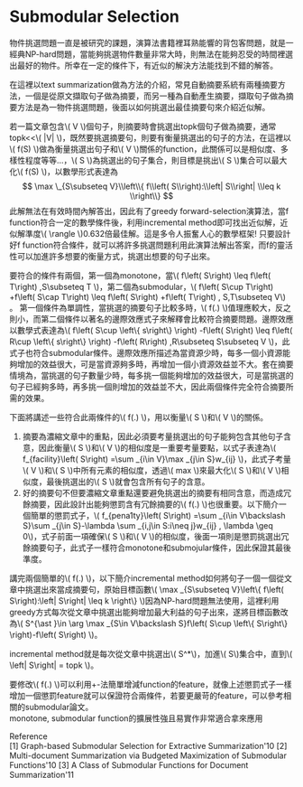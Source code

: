 # Submodular Selection

物件挑選問題一直是被研究的課題，演算法書籍裡耳熟能響的背包客問題，就是一經典NP-hard問題，當能夠挑選物件數量非常大時，則無法在能夠忍受的時間裡選出最好的物件。所幸在一定的條件下，有近似的解決方法能找到不錯的解答。

在這裡以text summarization做為方法的介紹，常見自動摘要系統有兩種摘要方法，一個是從原文擷取句子做為摘要，而另一種為自動產生摘要，擷取句子做為摘要方法是為一物件挑選問題，後面以如何挑選出最佳摘要句來介紹近似解。

若一篇文章包含\\( V \\)個句子，則摘要時會挑選出topk個句子做為摘要，通常topk<<\\( |V| \\)，既然要挑選摘要句，則要有衡量挑選出的句子的方法，在這裡以\\( f(S) \\)做為衡量挑選出句子和\\( V \\)關係的function，此關係可以是相似度、多樣性程度等等...，\\( S \\)為挑選出的句子集合，則目標是挑出\\( S \\)集合可以最大化\\( f(S) \\)，以數學形式表達為$$ \max \_{S\subseteq V}\\left\\{ f\\left( S\\right):\\left| S\\right| \\leq k \\right\\} $$
此解無法在有效時間內解答出，因此有了greedy forward-selection演算法，當f function符合一定的數學條件後，利用incremental method即可找出近似解，近似解準度\\( \\rangle \\)0.632倍最佳解。這是多令人振奮人心的數學框架! 只要設計好f function符合條件，就可以將許多挑選問題利用此演算法解出答案，而f的靈活性可以加進許多想要的衡量方式，挑選出想要的句子出來。

要符合的條件有兩個，第一個為monotone，當\\( f\\left( S\\right) \\leq f\\left( T\\right) ,S\\subseteq T \\)，第二個為submodular，\\( f\\left( S\\cup T\\right) +f\\left( S\\cap T\\right) \\leq f\\left( S\\right) +f\\left( T\\right) ,  S,T\\subseteq V\\) 。 第一個條件為單調性，當挑選的摘要句子比較多時，\\( f(.) \\)值理應較大，反之則小，而第二個條件以著名的邊際效應式子來解釋會比較符合摘要問題。邊際效應以數學式表達為\\( f\\left( S\\cup \\left\\{ s\\right\\} \\right) -f\\left( S\\right) \\leq f\\left( R\\cup \\left\\{ s\\right\\} \\right) -f\\left( R\\right) ,R\\subseteq S\\subseteq V \\)，此式子也符合submodular條件。邊際效應所描述為當資源少時，每多一個小資源能夠增加的效益很大，可是當資源夠多時，再增加一個小資源效益並不大。套在摘要情境為，當挑選的句子數量少時，每多挑一個能夠增加的效益很大，可是當挑選的句子已經夠多時，再多挑一個則增加的效益並不大，因此兩個條件完全符合摘要所需的效果。

下面將講述一些符合此兩條件的\\( f(.) \\)，用以衡量\\( S \\)和\\( V \\)的關係。

1. 摘要為濃縮文章中的重點，因此必須要考量挑選出的句子能夠包含其他句子含意，因此衡量\\( S \\)和\\( V \\)的相似度是一重要考量要點，以式子表達為\\( f\_{facility}\\left( S\\right) =\\sum \_{i\\in V}\max \_{j\\in S}w\_{ij} \\)，此式子考量\\( V \\)和\\( S \\)中所有元素的相似度，透過\\( max \\)來最大化\\( S \\)和\\( V \\)相似度，最後挑選出的\\( S \\)就會包含所有句子的含意。
2. 好的摘要句不但要濃縮文章重點還要避免挑選出的摘要有相同含意，而造成冗餘摘要，因此設計出能夠懲罰含有冗餘摘要的\\( f(.) \\)也很重要。以下簡介一個簡單的懲罰式子，\\( f\_{pena1ty}\\left( S\\right) =\sum \_{i\\in V\\backslash S}\sum \_{j\\in S}-\\lambda \sum \_{i,j\\in S:i\\neq j}w\_{ij} , \\lambda \\geq 0\\)，式子前面一項確保\\( S \\)和\\( V \\)的相似度，後面一項則是懲罰挑選出冗餘摘要句子，此式子一樣符合monotone和submojular條件，因此保證其最後準度。

講完兩個簡單的\\( f(.) \\)，以下簡介incremental method如何將句子一個一個從文章中挑選出來當成摘要句，原始目標函數\\( \max \_{S\subseteq V}\\left\\{ f\\left( S\\right):\\left| S\\right| \\leq k \\right\\} \\)因為NP-hard問題無法使用，這裡利用greedy方式每次從文章中挑選出能夠增加最大利益的句子出來，遂將目標函數改為\\( S^{\\ast }\\in \\arg \\max \_{S\\in V\\backslash S}f\\left( S\\cup \\left\\{ S\\right\\} \\right)-f\\left( S\\right) \\)。

incremental method就是每次從文章中挑選出\\( S^*\\)，加進\\( S\\)集合中，直到\\( \\left| S\\right| = topk \\)。

要修改\\( f(.) \\)可以利用+-法簡單增減function的feature，就像上述懲罰式子一樣增加一個懲罰feature就可以保證符合兩條件，若要更嚴苛的feature，可以參考相關的submodular論文。<br />
monotone, submodular function的擴展性強且易實作非常適合拿來應用

Reference<br />
[1] Graph-based Submodular Selection for Extractive Summarization'10
[2] Multi-document Summarization via Budgeted Maximization of Submodular Functions'10
[3] A Class of Submodular Functions for Document Summarization'11